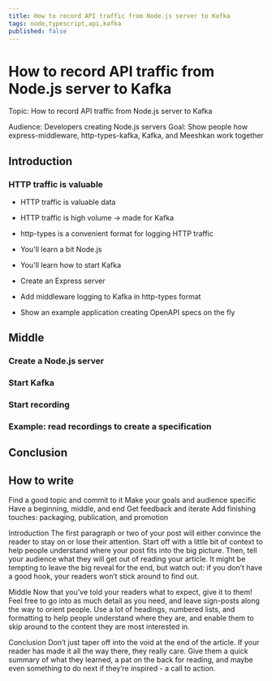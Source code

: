 ```yaml
---
title: How to record API traffic from Node.js server to Kafka
tags: node,typescript,api,kafka
published: false
---
```


# How to record API traffic from Node.js server to Kafka

Topic: How to record API traffic from Node.js server to Kafka

Audience: Developers creating Node.js servers
Goal: Show people how express-middleware, http-types-kafka, Kafka, and Meeshkan work together

## Introduction

### HTTP traffic is valuable

- HTTP traffic is valuable data
- HTTP traffic is high volume -> made for Kafka
- http-types is a convenient format for logging HTTP traffic

- You'll learn a bit Node.js
- You'll learn how to start Kafka

- Create an Express server
- Add middleware logging to Kafka in http-types format
- Show an example application creating OpenAPI specs on the fly

## Middle

### Create a Node.js server

### Start Kafka

### Start recording

### Example: read recordings to create a specification

## Conclusion

## How to write

Find a good topic and commit to it
Make your goals and audience specific
Have a beginning, middle, and end
Get feedback and iterate
Add finishing touches: packaging, publication, and promotion

Introduction
The first paragraph or two of your post will either convince the reader to stay on or lose their attention. Start off with a little bit of context to help people understand where your post fits into the big picture. Then, tell your audience what they will get out of reading your article. It might be tempting to leave the big reveal for the end, but watch out: if you don’t have a good hook, your readers won’t stick around to find out.

Middle
Now that you’ve told your readers what to expect, give it to them! Feel free to go into as much detail as you need, and leave sign-posts along the way to orient people. Use a lot of headings, numbered lists, and formatting to help people understand where they are, and enable them to skip around to the content they are most interested in.

Conclusion
Don’t just taper off into the void at the end of the article. If your reader has made it all the way there, they really care. Give them a quick summary of what they learned, a pat on the back for reading, and maybe even something to do next if they’re inspired - a call to action.
